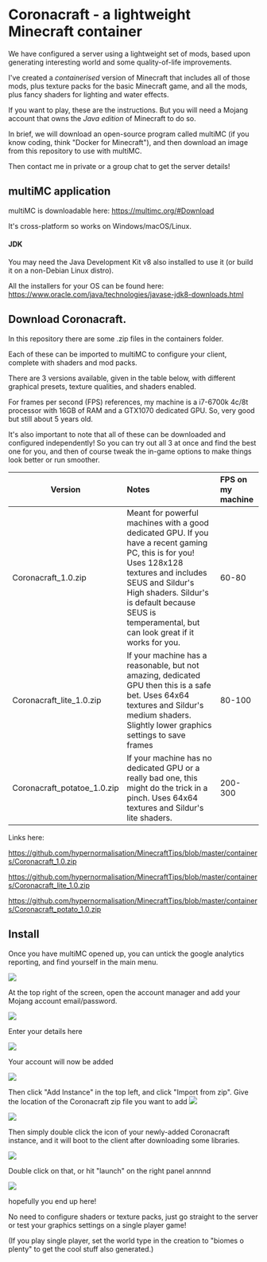 # Coronacraft - a lightweight Minecraft container

We have configured a server using a lightweight set of mods, based upon generating interesting world and some quality-of-life improvements.

I've created a *containerised* version of Minecraft that includes all of those mods, plus texture packs for the basic Minecraft game, and all the mods, plus fancy shaders for lighting and water effects.

If you want to play, these are the instructions. But you will need a Mojang account that owns the *Java edition* of Minecraft to do so.

In brief, we will download an open-source program called multiMC (if you know coding, think "Docker for Minecraft"), and then download an image from this repository to use with multiMC.

Then contact me in private or a group chat to get the server details!

## multiMC application

multiMC is downloadable here: https://multimc.org/#Download

It's cross-platform so works on Windows/macOS/Linux.

#### JDK
You may need the Java Development Kit v8 also installed to use it (or build it on a non-Debian Linux distro).

All the installers for your OS can be found here:
https://www.oracle.com/java/technologies/javase-jdk8-downloads.html

## Download Coronacraft.

In this repository there are some .zip files in the containers folder.

Each of these can be imported to multiMC to configure your client, complete with shaders and mod packs.

There are 3 versions available, given in the table below, with different graphical presets, texture qualities, and shaders enabled.

For frames per second (FPS) references, my machine is a i7-6700k 4c/8t processor with 16GB of RAM and a GTX1070 dedicated GPU. So, very good but still about 5 years old.

It's also important to note that all of these can be downloaded and configured independently! So you can try out all 3 at once and find the best one for you, and then of course tweak the in-game options to make things look better or run smoother.

Version   |  Notes | FPS on my machine
 ------------- |:-------------| :-----
Coronacraft_1.0.zip | Meant for powerful machines with a good dedicated GPU. If you have a recent gaming PC, this is for you! Uses 128x128 textures and includes SEUS and Sildur's High shaders. Sildur's is default because SEUS is temperamental, but can look great if it works for you. | 60-80
Coronacraft_lite_1.0.zip | If your machine has a reasonable, but not amazing, dedicated GPU then this is a safe bet. Uses 64x64 textures and Sildur's medium shaders. Slightly lower graphics settings to save frames | 80-100
Coronacraft_potatoe_1.0.zip | If your machine has no dedicated GPU or a really bad one, this might do the trick in a pinch. Uses 64x64 textures and Sildur's lite shaders. | 200-300

Links here:

https://github.com/hypernormalisation/MinecraftTips/blob/master/containers/Coronacraft_1.0.zip

https://github.com/hypernormalisation/MinecraftTips/blob/master/containers/Coronacraft_lite_1.0.zip

https://github.com/hypernormalisation/MinecraftTips/blob/master/containers/Coronacraft_potato_1.0.zip

## Install

Once you have multiMC opened up, you can untick the google analytics reporting, and find yourself in the main menu.

![](img/1.png)

At the top right of the screen, open the account manager and add your Mojang account email/password.

![](img/2.png)

Enter your details here

![](img/2_5.png)

Your account will now be added

![](img/3.png)

Then click "Add Instance" in the top left, and click "Import from zip".
Give the location of the Coronacraft zip file you want to add
![](img/5.png)

![](img/6.png)

Then simply double click the icon of your newly-added Coronacraft instance, and it will boot to the client after downloading some libraries.

![](img/7.png)

Double click on that, or hit "launch" on the right panel annnnd

![](img/8.png)

hopefully you end up here!

No need to configure shaders or texture packs, just go straight to the server or test your graphics settings on a single player game!

(If you play single player, set the world type in the creation to "biomes o plenty" to get the cool stuff also generated.)

